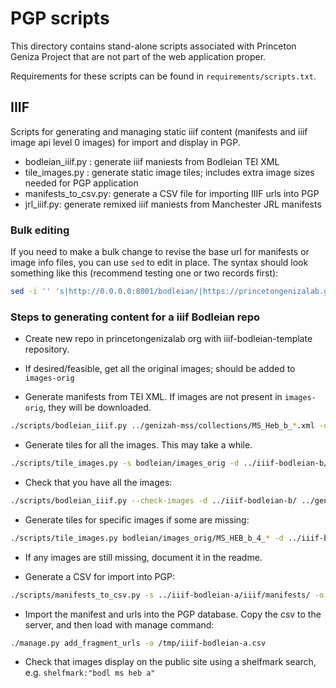 # PGP scripts

This directory contains stand-alone scripts associated with
Princeton Geniza Project that are not part of the web application proper.

Requirements for these scripts can be found in `requirements/scripts.txt`.

## IIIF

Scripts for generating and managing static iiif content (manifests and
iiif image api level 0 images) for import and display in PGP.

-   bodleian_iiif.py : generate iiif maniests from Bodleian TEI XML
-   tile_images.py : generate static image tiles; includes extra image sizes needed for PGP application
-   manifests_to_csv.py: generate a CSV file for importing IIIF urls into PGP
-   jrl_iiif.py: generate remixed iiif maniests from Manchester JRL manifests

### Bulk editing

If you need to make a bulk change to revise the base url for manifests or
image info files, you can use `sed` to edit in place. The syntax should look
something like this (recommend testing one or two records first):

```sh
sed -i '' 's|http://0.0.0.0:8001/bodleian/|https://princetongenizalab.github.io/iiif-bodleian-a/|g' manifests/*.json
```

### Steps to generating content for a iiif Bodleian repo

-   Create new repo in princetongenizalab org with iiif-bodleian-template repository.

-   If desired/feasible, get all the original images; should be added to `images-orig`

-   Generate manifests from TEI XML. If images are not present in `images-orig`, they will be downloaded.

```sh
./scripts/bodleian_iiif.py ../genizah-mss/collections/MS_Heb_b_*.xml -d ../iiif-bodleian-b/ -u https://princetongenizalab.github.io/iiif-bodleian-b/
```

-   Generate tiles for all the images. This may take a while.

```sh
./scripts/tile_images.py -s bodleian/images_orig -d ../iiif-bodleian-b/iiif/images -u https://princetongenizalab.github.io/iiif-bodleian-b/
```

-   Check that you have all the images:

```sh
./scripts/bodleian_iiif.py --check-images -d ../iiif-bodleian-b/ ../genizah-mss/collections/MS_Heb_b_*.xml
```

-   Generate tiles for specific images if some are missing:

```sh
./scripts/tile_images.py bodleian/images_orig/MS_HEB_b_4_* -d ../iiif-bodleian-b/iiif/images -u https://princetongenizalab.github.io/iiif-bodleian-b/
```

-   If any images are still missing, document it in the readme.

-   Generate a CSV for import into PGP:

```sh
./scripts/manifests_to_csv.py -s ../iiif-bodleian-a/iiif/manifests/ -o iiif-bodleian-a.csv
```

-   Import the manifest and urls into the PGP database. Copy the csv to the server,
    and then load with manage command:

```sh
./manage.py add_fragment_urls -o /tmp/iiif-bodleian-a.csv
```

-   Check that images display on the public site using a shelfmark search, e.g. `shelfmark:"bodl ms heb a"`
